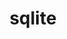 ---
title: "sqlite"
layout: cache
categories: [package, develop]
meta: {"versions": ["3.43.2"], "compilers": ["gcc@=10.2.1", "oneapi@=2024.0.0"], "oss": ["centos7", "ubuntu22.04"], "platforms": ["linux"], "targets": ["x86_64_v3"], "stacks": ["developer-tools-manylinux2014", "e4s-oneapi", "root"], "num_specs": 2, "num_specs_by_stack": {"root": 2, "developer-tools-manylinux2014": 1, "e4s-oneapi": 1}}
spec_details: [{"hash": "pdcqtlzg5cmevlb5bbhrkksopakybc5p", "compiler": "gcc@=10.2.1", "versions": ["3.43.2"], "os": "centos7", "platform": "linux", "target": "x86_64_v3", "variants": ["build_system=autotools", "+column_metadata", "+dynamic_extensions", "+fts", "~functions", "+rtree"], "stacks": ["root", "developer-tools-manylinux2014"], "size": "-", "tarball": "https://binaries.spack.io/develop/build_cache/linux-centos7-x86_64_v3/gcc-10.2.1/sqlite-3.43.2/linux-centos7-x86_64_v3-gcc-10.2.1-sqlite-3.43.2-pdcqtlzg5cmevlb5bbhrkksopakybc5p.spack"}, {"hash": "tr7rbjqryhmfp4zlpnrqqnyzrti5pfop", "compiler": "oneapi@=2024.0.0", "versions": ["3.43.2"], "os": "ubuntu22.04", "platform": "linux", "target": "x86_64_v3", "variants": ["build_system=autotools", "+column_metadata", "+dynamic_extensions", "+fts", "~functions", "+rtree"], "stacks": ["e4s-oneapi", "root"], "size": "-", "tarball": "https://binaries.spack.io/develop/build_cache/linux-ubuntu22.04-x86_64_v3/oneapi-2024.0.0/sqlite-3.43.2/linux-ubuntu22.04-x86_64_v3-oneapi-2024.0.0-sqlite-3.43.2-tr7rbjqryhmfp4zlpnrqqnyzrti5pfop.spack"}]
---